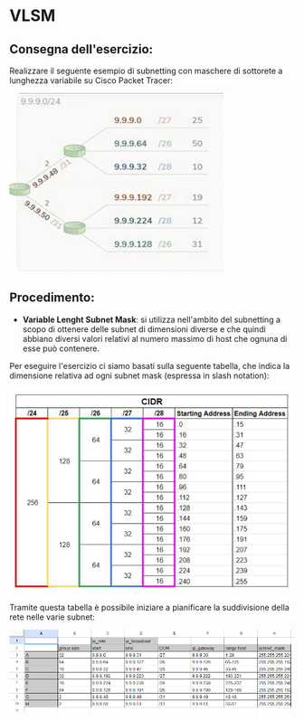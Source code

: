 # VLSM

## Consegna dell'esercizio:
Realizzare il seguente esempio di subnetting con maschere di sottorete a lunghezza variabile su Cisco Packet Tracer:

<img src="images/consegna esercizio.png" alt="Consegna esercizio">

## Procedimento:
- **Variable Lenght Subnet Mask**: si utilizza nell'ambito del subnetting a scopo di ottenere delle subnet di dimensioni diverse e che quindi abbiano diversi valori relativi al numero massimo di host che ognuna di esse può contenere.

Per eseguire l'esercizio ci siamo basati sulla seguente tabella, che indica la dimensione relativa ad ogni subnet mask (espressa in slash notation):

<img src="images/Tabella CIDR.png" alt="Tabella CIDR">

Tramite questa tabella è possibile iniziare a pianificare la suddivisione della rete nelle varie subnet:

<img src="images/Progettazione excel.png" alt="Progettazione">
